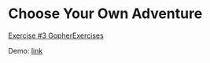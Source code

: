 # Choose Your Own Adventure

[Exercise #3 GopherExercises](https://gophercises.com/exercises/cyoa)

Demo: [link]()